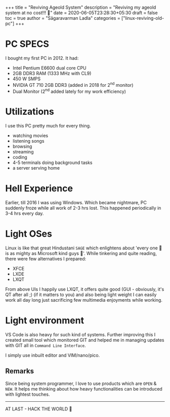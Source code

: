 +++
title = "Reviving Ageold System"
description = "Reviving my ageold system at no cost!!! 🌱"
date = 2020-06-05T23:28:30+05:30
draft = false
toc = true
author = "Sāgaravarman Ladla"
categories = ["linux-reviving-old-pc"]
+++

# PC SPECS
I bought my first PC in 2012. It had:
- Intel Pentium E6600 dual core CPU
- 2GB DDR3 RAM (1333 MHz with CL9)
- 450 W SMPS
- NVIDIA GT 710 2GB DDR3 (added in 2018 for 2<sup>nd</sup> monitor)
- Dual Monitor (2<sup>nd</sup> added lately for my work efficiency)

# Utilizations
I use this PC pretty much for every thing.
- watching movies
- listening songs
- browsing
- streaming
- coding
- 4-5 terminals doing background tasks
- a server serving home

# Hell Experience

Earlier, till 2016 I was using Windows. Which became nightmare, PC suddenly froze while all work of 2-3 hrs lost. This happened periodically in 3-4 hrs every day.

# Light OSes
Linux is like that great Hindustani `SAGE` which enlightens about 'every one 💪 is as mighty as Microsoft kind guys 💪'. While tinkering and quite reading, there were few alternatives I prepared:
- XFCE
- LXDE
- LXQT

From above UIs I happily use LXQT, it offers quite good (GUI - obviously, it's QT after all ;) (if it matters to you) and also being light weight I can easily work all day long just sacrificing few multimedia enjoyments while working.

# Light environment
VS Code is also heavy for such kind of systems. Further improving this I created small tool which monitored GIT and helped me in managing updates with GIT all in `Command Line Interface`.

I simply use inbuilt editor and VIM/nano/pico.

## Remarks
Since being system programmer, I love to use products which are `OPEN` & `NEW`. It helps me thinking about how heavy functionalities can be introduced with lightest touches.

----------------------------------------------------------------------------
AT LAST - HACK THE WORLD 👐
